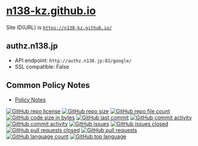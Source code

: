 # [n138-kz.github.io](https://github.com/n138-kz/n138-kz.github.io)

Site ID(URL) is [`https://n138-kz.github.io/`](https://n138-kz.github.io/)

## authz.n138.jp

- API endpoint: `http://authz.n138.jp:81/google/`
- SSL compatible: False

## Common Policy Notes

- [Policy Notes](policy/)

[![GitHub repo license](https://img.shields.io/github/license/n138-kz/n138-kz.github.io)](/LICENSE)
[![GitHub repo size](https://img.shields.io/github/repo-size/n138-kz/n138-kz.github.io)](/../../)
[![GitHub repo file count](https://img.shields.io/github/directory-file-count/n138-kz/n138-kz.github.io)](/../../)
[![GitHub code size in bytes](https://img.shields.io/github/languages/code-size/n138-kz/n138-kz.github.io)](/../../)
[![GitHub last commit](https://img.shields.io/github/last-commit/n138-kz/n138-kz.github.io)](/../../commits)
[![GitHub commit activity](https://img.shields.io/github/commit-activity/w/n138-kz/n138-kz.github.io)](/../../commits)
[![GitHub commit activity](https://img.shields.io/github/commit-activity/t/n138-kz/n138-kz.github.io)](/../../commits)
[![GitHub issues](https://img.shields.io/github/issues/n138-kz/n138-kz.github.io)](/../../issues)
[![GitHub issues closed](https://img.shields.io/github/issues-closed/n138-kz/n138-kz.github.io)](/../../issues)
[![GitHub pull requests closed](https://img.shields.io/github/issues-pr-closed/n138-kz/n138-kz.github.io)](/../../pulls)
[![GitHub pull requests](https://img.shields.io/github/issues-pr/n138-kz/n138-kz.github.io)](/../../pulls)
[![GitHub language count](https://img.shields.io/github/languages/count/n138-kz/n138-kz.github.io)](/../../)
[![GitHub top language](https://img.shields.io/github/languages/top/n138-kz/n138-kz.github.io)](/../../)
